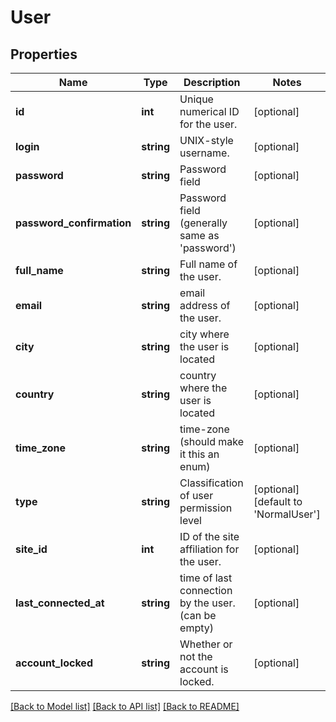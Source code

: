 # User

## Properties
Name | Type | Description | Notes
------------ | ------------- | ------------- | -------------
**id** | **int** | Unique numerical ID for the user. | [optional] 
**login** | **string** | UNIX-style username. | [optional] 
**password** | **string** | Password field | [optional] 
**password_confirmation** | **string** | Password field (generally same as &#39;password&#39;) | [optional] 
**full_name** | **string** | Full name of the user. | [optional] 
**email** | **string** | email address of the user. | [optional] 
**city** | **string** | city where the user is located | [optional] 
**country** | **string** | country where the user is located | [optional] 
**time_zone** | **string** | time-zone (should make it this an enum) | [optional] 
**type** | **string** | Classification of user permission level | [optional] [default to 'NormalUser']
**site_id** | **int** | ID of the site affiliation for the user. | [optional] 
**last_connected_at** | **string** | time of last connection by the user. (can be empty) | [optional] 
**account_locked** | **string** | Whether or not the account is locked. | [optional] 

[[Back to Model list]](../README.md#documentation-for-models) [[Back to API list]](../README.md#documentation-for-api-endpoints) [[Back to README]](../README.md)



